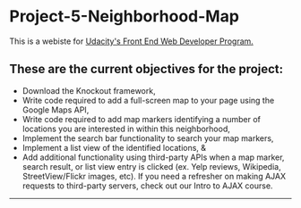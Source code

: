 # Project-5-Neighborhood-Map

This is a webiste for [Udacity's Front End Web Developer Program.](https://www.udacity.com/course/front-end-web-developer-nanodegree--nd001#)

These are the current objectives for the project:
---
 - Download the Knockout framework,
 - Write code required to add a full-screen map to your page using the Google Maps API,
 - Write code required to add map markers identifying a number of locations you are interested in within this neighborhood,
 - Implement the search bar functionality to search your map markers,
 - Implement a list view of the identified locations, &
 - Add additional functionality using third-party APIs when a map marker, search result, or list view entry is clicked (ex. Yelp reviews, Wikipedia, StreetView/Flickr images, etc). If you need a refresher on making AJAX requests to third-party servers, check out our Intro to AJAX course.

---
